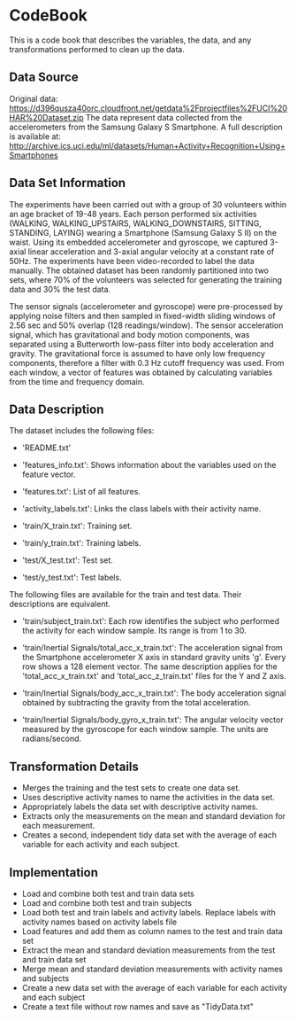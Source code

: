 # CodeBook
This is a code book that describes the variables, the data, and any transformations performed to clean up the data.


## Data Source

Original data: https://d396qusza40orc.cloudfront.net/getdata%2Fprojectfiles%2FUCI%20HAR%20Dataset.zip
The data represent data collected from the accelerometers from the Samsung Galaxy S Smartphone. 
A full description is available at: http://archive.ics.uci.edu/ml/datasets/Human+Activity+Recognition+Using+Smartphones


## Data Set Information

The experiments have been carried out with a group of 30 volunteers within an age bracket of 19-48 years. Each person performed six activities (WALKING, WALKING_UPSTAIRS, WALKING_DOWNSTAIRS, SITTING, STANDING, LAYING) wearing a Smartphone (Samsung Galaxy S II) on the waist. Using its embedded accelerometer and gyroscope, we captured 3-axial linear acceleration and 3-axial angular velocity at a constant rate of 50Hz. The experiments have been video-recorded to label the data manually. The obtained dataset has been randomly partitioned into two sets, where 70% of the volunteers was selected for generating the training data and 30% the test data.

The sensor signals (accelerometer and gyroscope) were pre-processed by applying noise filters and then sampled in fixed-width sliding windows of 2.56 sec and 50% overlap (128 readings/window). The sensor acceleration signal, which has gravitational and body motion components, was separated using a Butterworth low-pass filter into body acceleration and gravity. The gravitational force is assumed to have only low frequency components, therefore a filter with 0.3 Hz cutoff frequency was used. From each window, a vector of features was obtained by calculating variables from the time and frequency domain.


## Data Description

The dataset includes the following files:

* 'README.txt'

* 'features_info.txt': Shows information about the variables used on the feature vector.

* 'features.txt': List of all features.

* 'activity_labels.txt': Links the class labels with their activity name.

* 'train/X_train.txt': Training set.

* 'train/y_train.txt': Training labels.

* 'test/X_test.txt': Test set.

* 'test/y_test.txt': Test labels.

The following files are available for the train and test data. Their descriptions are equivalent.

* 'train/subject_train.txt': Each row identifies the subject who performed the activity for each window sample. Its range is from 1 to 30.

* 'train/Inertial Signals/total_acc_x_train.txt': The acceleration signal from the Smartphone accelerometer X axis in standard gravity units 'g'. Every row shows a 128 element vector. The same description applies for the 'total_acc_x_train.txt' and 'total_acc_z_train.txt' files for the Y and Z axis.

* 'train/Inertial Signals/body_acc_x_train.txt': The body acceleration signal obtained by subtracting the gravity from the total acceleration.

* 'train/Inertial Signals/body_gyro_x_train.txt': The angular velocity vector measured by the gyroscope for each window sample. The units are radians/second.


## Transformation Details

* Merges the training and the test sets to create one data set.
* Uses descriptive activity names to name the activities in the data set.
* Appropriately labels the data set with descriptive activity names.
* Extracts only the measurements on the mean and standard deviation for each measurement.
* Creates a second, independent tidy data set with the average of each variable for each activity and each subject.


## Implementation

* Load and combine both test and train data sets
* Load and combine both test and train subjects
* Load both test and train labels and activity labels. Replace labels with activity names based on activity labels file
* Load features and add them as column names to the test and train data set
* Extract the mean and standard deviation measurements from the test and train data set
* Merge mean and standard deviation measurements with activity names and subjects
* Create a new data set with the average of each variable for each activity and each subject
* Create a text file without row names and save as "TidyData.txt"